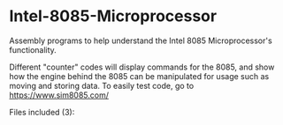 # Intel-8085-Microprocessor
Assembly programs to help understand the Intel 8085 Microprocessor's functionality.

Different "counter" codes will display commands for the 8085, and show how the engine behind the 8085 can be manipulated for usage such as moving and storing data.
To easily test code, go to https://www.sim8085.com/


Files included (3):

